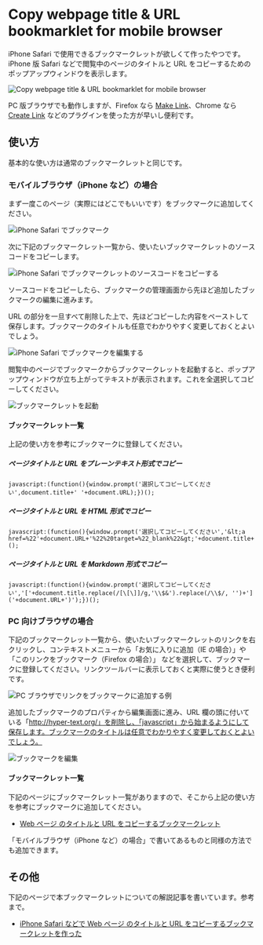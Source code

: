 # Copy webpage title & URL bookmarklet for mobile browser

iPhone Safari で使用できるブックマークレットが欲しくて作ったやつです。iPhone 版 Safari などで閲覧中のページのタイトルと URL をコピーするためのポップアップウィンドウを表示します。

![Copy webpage title & URL bookmarklet for mobile browser](src/bookmarklet-copy-title-and-url.png)

PC 版ブラウザでも動作しますが、Firefox なら [Make Link](https://addons.mozilla.org/ja/firefox/addon/make-link/)、Chrome なら [Create Link](https://chrome.google.com/webstore/detail/create-link/gcmghdmnkfdbncmnmlkkglmnnhagajbm) などのプラグインを使った方が早いし便利です。

## 使い方

基本的な使い方は通常のブックマークレットと同じです。

### モバイルブラウザ（iPhone など）の場合

まず一度このページ（実際にはどこでもいいです）をブックマークに追加してください。

![iPhone Safari でブックマーク](src/iphone_bm.png)

次に下記のブックマークレット一覧から、使いたいブックマークレットのソースコードをコピーします。

![iPhone Safari でブックマークレットのソースコードをコピーする](src/iphone_copy.png)

ソースコードをコピーしたら、ブックマークの管理画面から先ほど追加したブックマークの編集に進みます。

URL の部分を一旦すべて削除した上で、先ほどコピーした内容をペーストして保存します。ブックマークのタイトルも任意でわかりやすく変更しておくとよいでしょう。

![iPhone Safari でブックマークを編集する](src/iphone_add.png)

閲覧中のページでブックマークからブックマークレットを起動すると、ポップアップウィンドウが立ち上がってテキストが表示されます。これを全選択してコピーしてください。

![ブックマークレットを起動](src/bookmarklet-copy-title-and-url.png)

#### ブックマークレット一覧

上記の使い方を参考にブックマークに登録してください。

##### ページタイトルと URL をプレーンテキスト形式でコピー</h5>

    javascript:(function(){window.prompt('選択してコピーしてください',document.title+' '+document.URL);})();

##### ページタイトルと URL を HTML 形式でコピー</h5>

    javascript:(function(){window.prompt('選択してコピーしてください','&lt;a href=%22'+document.URL+'%22%20target=%22_blank%22&gt;'+document.title+'&lt;/a&gt;');})();

##### ページタイトルと URL を Markdown 形式でコピー

    javascript:(function(){window.prompt('選択してコピーしてください','['+document.title.replace(/[\[\]]/g,'\\$&').replace(/\\$/, '')+']('+document.URL+')');})();

### PC 向けブラウザの場合

下記のブックマークレット一覧から、使いたいブックマークレットのリンクを右クリックし、コンテキストメニューから「お気に入りに追加（IE の場合）」や「このリンクをブックマーク（Firefox の場合）」 などを選択して、ブックマークに登録してください。リンクツールバーに表示しておくと実際に使うとき便利です。

![PC ブラウザでリンクをブックマークに追加する例](src/pc_add.png)

追加したブックマークのプロパティから編集画面に進み、URL 欄の頭に付いている「http://hyper-text.org/」を削除し、「javascript」から始まるようにして保存します。ブックマークのタイトルは任意でわかりやすく変更しておくとよいでしょう。

![ブックマークを編集](src/pc_add_02.png)

#### ブックマークレット一覧

下記のページにブックマークレット一覧がありますので、そこから上記の使い方を参考にブックマークに追加してください。

* [Web ページ のタイトルと URL をコピーするブックマークレット](http://hyper-text.org/archives/2014/07/bookmarklet-copy-title-and-url/)

「モバイルブラウザ（iPhone など）の場合」で書いてあるものと同様の方法でも追加できます。

## その他

下記のページで本ブックマークレットについての解説記事を書いています。参考まで。

* [iPhone Safari などで Web ページ のタイトルと URL をコピーするブックマークレットを作った](http://hyper-text.org/archives/2014/07/bookmarklet_copy_title_and_url.shtml)